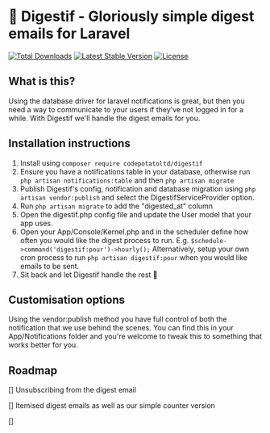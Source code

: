 # 🥃 Digestif - Gloriously simple digest emails for Laravel

<a href="https://packagist.org/packages/codepotatoltd/digestif"><img src="https://poser.pugx.org/codepotatoltd/digestif/d/total.svg" alt="Total Downloads"></a>
<a href="https://packagist.org/packages/codepotatoltd/digestif"><img src="https://poser.pugx.org/codepotatoltd/digestif/v/stable.svg" alt="Latest Stable Version"></a>
<a href="https://packagist.org/packages/codepotatoltd/digestif"><img src="https://poser.pugx.org/codepotatoltd/digestif/license.svg" alt="License"></a>

## What is this?
Using the database driver for laravel notifications is great, but then you need a way to communicate to your users if they've not logged in for a while. With Digestif we'll handle the digest emails for you. 

## Installation instructions
1. Install using ```composer require codepotatoltd/digestif```
2. Ensure you have a notifications table in your database, otherwise run ```php artisan notifications:table``` and then ```php artisan migrate```
2. Publish Digestif's config, notification and database migration using ```php artisan vendor:publish``` and select the DigestifServiceProvider option.
4. Run ```php artisan migrate``` to add the "digested_at" column
5. Open the digestif.php config file and update the User model that your app uses.
6. Open your App/Console/Kernel.php and in the scheduler define how often you would like the digest process to run. E.g. ```$schedule->command('digestif:pour')->hourly();``` Alternatively, setup your own cron process to run ```php artisan digestif:pour``` when you would like emails to be sent.
7. Sit back and let Digestif handle the rest 🥃

## Customisation options
Using the vendor:publish method you have full control of both the notification that we use behind the scenes. You can find this in your App/Notifications folder and you're welcome to tweak this to something that works better for you. 


## Roadmap
[] Unsubscribing from the digest email

[] Itemised digest emails as well as our simple counter version

[] 
